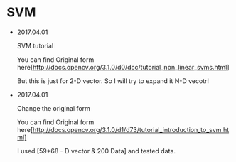 # SVM
   - 2017.04.01

      SVM tutorial

      You can find Original form here[http://docs.opencv.org/3.1.0/d0/dcc/tutorial_non_linear_svms.html]

      But this is just for 2-D vector. So I will try to expand it N-D vecotr!

   - 2017.04.01

      Change the original form

      You can find Original form here[http://docs.opencv.org/3.1.0/d1/d73/tutorial_introduction_to_svm.html]

      I used [59*68 - D vector & 200 Data] and tested data.
